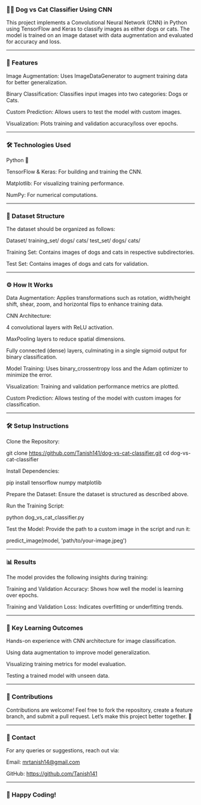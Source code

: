 ### 🐶🐱 Dog vs Cat Classifier Using CNN

This project implements a Convolutional Neural Network (CNN) in Python using TensorFlow and Keras to classify images as either dogs or cats. The model is trained on an image dataset with data augmentation and evaluated for accuracy and loss.

---

### 🚀 Features

Image Augmentation: Uses ImageDataGenerator to augment training data for better generalization.

Binary Classification: Classifies input images into two categories: Dogs or Cats.

Custom Prediction: Allows users to test the model with custom images.

Visualization: Plots training and validation accuracy/loss over epochs.

---

### 🛠️ Technologies Used

Python 🐍

TensorFlow & Keras: For building and training the CNN.

Matplotlib: For visualizing training performance.

NumPy: For numerical computations.

---

### 📂 Dataset Structure

The dataset should be organized as follows:

Dataset/
    training_set/
        dogs/
        cats/
    test_set/
        dogs/
        cats/

Training Set: Contains images of dogs and cats in respective subdirectories.

Test Set: Contains images of dogs and cats for validation.

---

### ⚙️ How It Works

Data Augmentation: Applies transformations such as rotation, width/height shift, shear, zoom, and horizontal flips to enhance training data.

CNN Architecture:

4 convolutional layers with ReLU activation.

MaxPooling layers to reduce spatial dimensions.

Fully connected (dense) layers, culminating in a single sigmoid output for binary classification.

Model Training: Uses binary_crossentropy loss and the Adam optimizer to minimize the error.

Visualization: Training and validation performance metrics are plotted.

Custom Prediction: Allows testing of the model with custom images for classification.

---

### 🛠️ Setup Instructions

Clone the Repository:

git clone https://github.com/Tanish141/dog-vs-cat-classifier.git
cd dog-vs-cat-classifier

Install Dependencies:

pip install tensorflow numpy matplotlib

Prepare the Dataset:
Ensure the dataset is structured as described above.

Run the Training Script:

python dog_vs_cat_classifier.py

Test the Model:
Provide the path to a custom image in the script and run it:

predict_image(model, 'path/to/your-image.jpeg')

---

### 📊 Results

The model provides the following insights during training:

Training and Validation Accuracy: Shows how well the model is learning over epochs.

Training and Validation Loss: Indicates overfitting or underfitting trends.

---

### 🏅 Key Learning Outcomes

Hands-on experience with CNN architecture for image classification.

Using data augmentation to improve model generalization.

Visualizing training metrics for model evaluation.

Testing a trained model with unseen data.

---

### 🤝 Contributions

Contributions are welcome! Feel free to fork the repository, create a feature branch, and submit a pull request. Let’s make this project better together. 🌟

---

### 📧 Contact

For any queries or suggestions, reach out via:

Email: mrtanish14@gmail.com

GitHub: https://github.com/Tanish141

---

### 🎉 Happy Coding!
